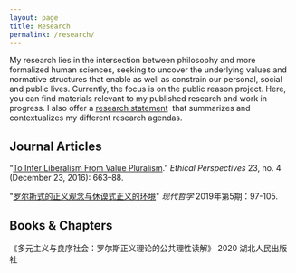 ```yaml
---
layout: page
title: Research
permalink: /research/
---
```


My research lies in the intersection between philosophy and more formalized human sciences, seeking to uncover the underlying values and normative structures that enable as well as constrain our personal, social and public lives. Currently, the focus is on the public reason project. Here, you can find materials relevant to my published research and work in progress. I also offer a [research statement](/research/research-statement/)  that summarizes and contextualizes my different research agendas.

## **Journal Articles**

“[To Infer Liberalism From Value Pluralism](/research/Ye_2016_EP.pdf).” *Ethical Perspectives* 23, no. 4 (December 23, 2016): 663–88.

"[罗尔斯式的正义观念与休谟式正义的环境](/research/Ye_2019_MP.pdf)" *现代哲学* 2019年第5期：97-105. 

## **Books & Chapters**

《多元主义与良序社会：罗尔斯正义理论的公共理性读解》 2020  湖北人民出版社
